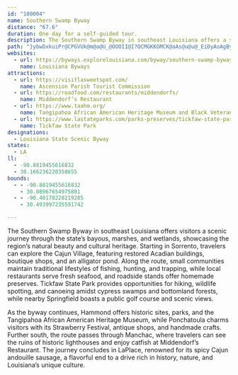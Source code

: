 ```yaml
---
id: "100004"
name: Southern Swamp Byway
distance: "67.6"
duration: One day for a self-guided tour.
description: The Southern Swamp Byway in southeast Louisiana offers a scenic journey through wetlands, historic towns, and cultural landmarks, showcasing the region's natural beauty, traditional lifestyles, and unique Cajun flavors.
path: "}ybwDxkuiPr@CPGVUk@m@a@U_@OOOII@I?OCMGKKGMCK@aAs@u@u@_EiDyAoAgByAg@e@w@k@GESO_CmB]UaA{@{HkGaAy@oCyBgA}@e@_@{DaD}@s@qBaBqBcBmMgK_IsGu@m@wJaIiKsI_A_AOQ??_@c@m@u@i@w@i@{@g@{@e@}@e@aAgB}EmCmI{@gCg@}Ac@uAWu@KYcB_F}@oC_AuAKQOYa@y@y@{A[g@MWKSs@oAQ[yBsDMScAeBmAwBiB}C{@{AOU[k@]m@w@aAa@_@YSk@_@mAq@gAq@uDsB{@e@GEm@]gAg@q@WuEwAUG{N{EIE]KyAg@c@M_@M_Cw@sC_AqC_Ae@OaQyF{Ck@w@G{@I{AK]Ai@?_@AUAeB?u@?_A@c@?c@?gA?_@?oDAk@?o@?qBAkA?aCAcEAqGA{CAwA?q@?a@AaBABwA@a@?KBkA@aABo@@g@Bk@FeBD{@Du@P{DBsA?mACs@?MIiBKeAMmAkAiHSoAMw@c@qCw@cFOcAIaAC}@?u@BQ@e@FgALw@H_@`@qAf@aBn@qBR{@Pw@Fc@DWFw@HcABsB?E?E?_AAcCAU?ECcC?{@CyCAQKyM?s@AiAAmEC}D?wB?Y?a@AyB?g@As@?cEAIAmACgCCsC?u@?yA?c@AsCA{EAuE?uBAeF?sA?{AAaFA{@?i@@kDAg@AcAEkBOqACYOe@IYK_@u@{AEGw@cAg@c@g@[o@_@}@Yk@KYG{@GaA?O?gB@gFDo@@_C@E?{DDO@wBBu@?iCD[AwBCkAMiASqBi@oBu@a@S_@QyAs@q@]QIu@_@kAk@iAk@sE}B{DmBeB{@gDaBu@_@oAo@}C{AeCmAyDmB_Bw@uIiEcBy@iG{CsE{BkB_AKGkMkGeB{@sA_Ay@_Ay@{AUk@Oe@gB}F{A{Fs@sDWkDCe@Ag@CcAGcBCkACu@A_@C}@EoAE{ACuAAiABgAFcA~@_It@iGDy@Cy@Aw@K{@O}@U{@Sg@y@}Aa@u@aAmBq@wAYo@q@uAi@kAa@w@g@cA{A_DsCaGSa@gAaBoAmAiBaA]Gs@O_BKKAmCBqA@w@@k@@i@?U?W?cB@Y?M?g@@S?Y?Q@W?i@?cA?C?{ABmACq@AUGWOGG?UC_A@eA?e@\\{BPgAlAyCh@oAPc@Hs@Ci@Qu@Mc@_@{@EMWm@CGUi@Wc@]_@][eCkA_Ac@kAy@y@{@y@gAGGeCgDg@o@{@y@u@k@gGoEsB{AsCuBQM}@u@aAaAEEw@gA{@{AeC}Fs@{A]e@k@_@{@MeAMaAKy@Oy@c@eA{@{AcCs@qAQ[QYU]a@s@EG_AeAu@i@eA_@sC{@wAa@iAk@aCkBkDkDwAcBuAiBgAwBg@{BWgCEqBB}BRmCh@mClBkGHUtBgFrA_DBGFOJYl@{BJYJSJOLKNMNKRKVIZI`@G^Et@GlFW~@QrAe@~DuB~BqBvCkDXq@VaAXuAHa@d@{Bv@yBvB{IpAcEt@oBbBqDb@q@`@o@Xk@T_@rA}Bp@oAfDsItB_FfHmNfByEjCgHr@}APUX]Za@~CwCPSv@u@hAkARa@He@A_@GYS_@SSc@Me@EiA?}AAc@I[K_@[QUW_@]s@Qe@Ok@Ga@C_@HaHA_@AWOg@S[OOQIWEa@?a@N[TaAx@o@j@kB`B[Ta@RYHYB[AYEYK[QaAs@}AkAaBoA}@o@y@y@s@_AeB}Bk@i@_Ac@wBu@u@Qq@?i@Hu@VwA|@}BxAu@`@c@Be@I_Ag@aAk@}A}@IEsAq@q@ScAMm@CqACuC?YAuAEg@EsA]kFeB{Ag@s@Uk@SSG[Ke@Ia@Ag@Ha@RQLqBvAm@b@uB|Aq@\\OF]DIAEAQGWOoAcAIGuAkAsBgAUMUMUKeAa@aFkB_Cy@oAm@a@WO[E_@Dc@Ha@|@eCb@oAHUH]D]B_@?_@EWKWMYKQw@{@OQuFoGEEy@iA_AuAaAsBk@aB_@_Bk@wCKc@_@}Au@mBiAkBgBkCKOuBeCa@_@_A}@g@i@aDqCEEg@e@cByAMK][c@]c@]eB_B_@WuA}@gFgCqBmAe@_@eAw@sAeBe@iAO]a@iBOkB?wAL_NHiH?o@?iCMgDKgCBkB?EXsDHcAFu@^cE@QFqA@U?GA_CIsAG{@a@cCa@yBGeA?oAN_CBQ`@mDj@mENwBF{BG}G@_BG}B?sCA_AFuABITuAZ_AJQl@sAp@sBx@iEf@kCX_A`BaEhCkGlA_DfAqDd@iBZoBNgDPyIPiKEuBE]C[UmAgBmGOa@UiAKy@EaA@uBCsCGoCCa@Ce@Ca@Ge@C_@Gi@Ea@E[Gk@i@eEUmBIw@Iu@Gq@Eq@Ce@AEE{@Cm@AICgACm@?a@?c@@]@g@TqDHu@VoCj@yF^aDDWH_B@cAAc@GsBYgNAa@AaA@MHoDFgE@a@JoH@cB?cBQaTI_IIgHEuCIgBQcA_@mAc@}@g@y@g@o@y@o@oFaDuIcFcPsJgJoFgBkAcBwAkAiAcAkA}@oA_BgCiEgH}AcCo@cAi@{@{HoMOYeDoFiHoLs@kAu@_Aq@y@iAaAqB}AoA_A}D}C{I{GgAw@qA{@kC_BCAqAo@cD_B[MmEgBwBcAkAq@aAo@eA{@wAwAa@a@]]{@kA{@qAS]_@o@EKmAcCKUgByDq@eAe@k@cA_AkIaHMMgEoD_BuAeA_AeCqBo@g@}@g@y@[aAWkAOkACiC?qA?gAE_AKy@S}Bq@}Bo@{DgAUGmCw@UI}Bq@m@YGCa@Us@m@_AcA_DuDm@m@kA}@wA}@gC}AOIkBiAg@U_@MOEi@Ks@Ei@Bu@H}@PgBn@qH|BcEhAiEjAOBm@LaAVoBh@iEbA{Cv@yA^qA\\qKnCiBd@{A`@mAXeEfAs@RuD`Aw@Dq@As@Ie@Ko@Wa@Y]Yg@k@]k@CIOa@M]ScAS}Ac@iDKgAGaAAsADuA`@mHVeGNgD@o@Bw@GoAMcAQkAY{@_@{@c@q@uCkEaH{Kk@}@eC_EK]W_AIe@Gc@UkCSuBMy@QaAOi@m@oASYu@iAYa@wCiE{G_Kq@eAo@mAk@{A_@iAy@yC{CeMiCqK{AuE{A{CmAgBoBgCuBqBgF_DkDoAuJ_CkIsAsRwDcD}@mBo@qCgAeGsCoCmA[OSKkAm@}CaAaEcAKCk@MUGsA[kCq@kDw@]IQGoBk@aFiBqPiGwBu@yAa@qAQsAKsAAuAB_BLeAP}A^_DhAOF_AZODw@Nw@JgAFgFAgFAiABcAL{@N_AV_A\\cBx@kAf@qAd@aBZ{Ev@e@FqB\\oHlAkAPqATgEr@qCd@yEx@oARo@Dy@HkAAw@Ks@OICSI]M{@a@yA{@SMyBuAECqAw@aAm@QMeAo@{@a@u@Ym@Oo@KSA}DWiReAiAImDScAMq@Qy@YoBgAk@]uAw@}@nBc@`AeBlD_BjDqB~Dk@lAw@bBgBvDw@i@eBmAuCaCu@u@eBaBkCmCmDmDq@i@yCuBYUw@s@mAkAgBmC}@eBIS_@gAc@}AUy@UeAOcAEa@KkAKy@??s@gHKkAg@_FOyAi@cFIw@Gw@E_@YaDa@mEa@gEIo@E_@CWY{BIaAAMC_A?WCiACiBA}@EyDEwCIyGE{BKiIK_H?aCOgLM_HAy@AS?GAc@C{BCkBA[?]IiKAyAA{@Aa@EcC?a@EkCCwAU{GWqGAUK{AQaBg@}DEe@o@cFM_AQsAUiBGe@M_CAy@AS?WAcBAu@@eD?o@@{B@qB?CDcBFq@Bm@Hy@PoAPoAHk@d@aDJy@Fq@F_ADoA?uA?W?kCE{CCmAGsCAU?OCmAEwACeACcHKqG@_@E{D?oADeFDaB@cBD{A?}ALyI@kA?KHiG?]JeEFaBRoGFwBJsD?QBe@@g@DgBD}@ByARuHDg@P}E?ENgFB}@@[TwEBq@By@LuDF{ADaBRaCJsD@O@W@cAJeEDgCLmFFwAR}HB{AFaB?Y?oABeAH{B?I@S@]@C?E@m@Bg@@U@k@@Q?G@_@@c@Bo@?G@E@W@i@@]Bc@@[@k@JyCFuA@m@Bk@?KLgDFeCFeB@IDuA?i@?A?CAk@Cm@Ks@_@sCWgBUiBGc@Ge@[}BSsAIm@?Cg@iDcAmHEa@K}@??J|@D`@rDw@vAYhGkAfGgArEy@x@OzCk@t@Mv@OxK{BrAWf@KjAUhHyAjIeBtBa@|A[lH{ArJoBxAWnEy@`Ba@xLeC`FaAnAWvCU`B?bBLfD`@jBTfBP~AFt@Aj@Ex@Op@Yr@c@pFmGh@g@^SbA_@|Eu@fAOrRkCzAUtMkAbIa@hCS|AYj@c@Tq@Ls@CcALe@v@m@dB_@`y@qPdCg@vhAiUdoAkWxAYx`Cyf@tAWhKkBnJkAfTgC|V}CbVqCzH{@pHy@`KwAxf@}FrLyAb@GzUsC^EdEe@pWaD`UmC`Cg@`IgBjAMXAzAEtABtALvAH~A?v@EpFm@tDg@fEg@rAQr@I~De@~@K^G??@?b@E~VcD~YiD^GRClR{Bbi@sGdFc@nDSzBGtEC`CB|BDvCHpCPpD\\jD`@xHlA|AXvBf@fDt@n`Gl_BfF|A|B~@nEpBpEbCvAz@fAt@lFzDlsA`kAh]jZNNv]rZtA|@hB|@zBv@dFvAx`ApWzAX|ARjAFxBB|`A_AdEAhCHpBPrBV``Cj`@xBJzB?nAGbBShAUtpC{i@hf@}JzKsBjMeChGmArV_Hb@Mr@?v@Q|Dy@|@K|Bc@t@IdAC~AH`ALbA^nAl@`EtCjBvAhEzChD`CzAjAbAt@ZXd@b@n@r@j@n@|@xAXh@Ra@gAiBqAeB_DmCcAq@"
websites:
  - url: https://byways.explorelouisiana.com/byway/southern-swamp-byway
    name: Louisiana Byways
attractions:
  - url: https://visitlasweetspot.com/
    name: Ascension Parish Tourist Commission
  - url: https://roadfood.com/restaurants/middendorfs/
    name: Middendorf’s Restaurant
  - url: https://www.taahm.org/
    name: Tangipahoa African American Heritage Museum and Black Veterans Archives
  - url: https://www.lastateparks.com/parks-preserves/tickfaw-state-park
    name: Tickfaw State Park
designations:
  - Louisiana State Scenic Byway
states:
  - LA
ll:
  - -90.8819455616832
  - 30.166236220358655
bounds:
  - - -90.8819455616832
    - 30.08967654975801
  - - -90.40178228219285
    - 30.493997235591742

---
```


The Southern Swamp Byway in southeast Louisiana offers visitors a scenic journey through the state’s bayous, marshes, and wetlands, showcasing the region’s natural beauty and cultural heritage. Starting in Sorrento, travelers can explore the Cajun Village, featuring restored Acadian buildings, boutique shops, and an alligator pond. Along the route, small communities maintain traditional lifestyles of fishing, hunting, and trapping, while local restaurants serve fresh seafood, and roadside stands offer homemade preserves. Tickfaw State Park provides opportunities for hiking, wildlife spotting, and canoeing amidst cypress swamps and bottomland forests, while nearby Springfield boasts a public golf course and scenic views.

As the byway continues, Hammond offers historic sites, parks, and the Tangipahoa African American Heritage Museum, while Ponchatoula charms visitors with its Strawberry Festival, antique shops, and handmade crafts. Further south, the route passes through Manchac, where travelers can see the ruins of historic lighthouses and enjoy catfish at Middendorf’s Restaurant. The journey concludes in LaPlace, renowned for its spicy Cajun andouille sausage, a flavorful end to a drive rich in history, nature, and Louisiana’s unique culture.